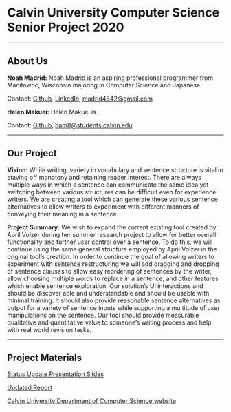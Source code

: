 # Calvin University Computer Science Senior Project 2020

***
## About Us

**Noah Madrid:**
Noah Madrid is an aspiring professional programmer from Manitowoc, Wisconsin majoring in Computer Science and Japanese. 

Contact: [Github](https://github.com/Nmad7), [LinkedIn](https://www.linkedin.com/in/noahmadrid/), [madrid4842@gmail.com](mailto:madrid4842@gmail.com) 

**Helen Makuei:**
Helen Makuei is

Contact: [Github](https://github.com/makueihellen), [ham8@students.calvin.edu](mailto:ham8@students.calvin.edu)

***
## Our Project
**Vision:**
While writing, variety in vocabulary and sentence structure is vital in staving off monotony and retaining reader interest. There are always multiple ways in which a sentence can communicate the same idea yet switching between various structures can be difficult even for experience writers. We are creating a tool which can generate these various sentence alternatives to allow writers to experiment with different manners of conveying their meaning in a sentence.

**Project Summary:**
We wish to expand the current existing tool created by April Volzer during her summer research project to allow for better overall functionality and further user control over a sentence. To do this, we will continue using the same general structure employed by April Volzer in the original tool’s creation. In order to continue the goal of allowing writers to experiment with sentence restructuring we will add dragging and dropping of sentence clauses to allow easy reordering of sentences by the writer, allow choosing multiple words to replace in a sentence, and other features which enable sentence exploration. Our solution’s UI interactions and should be discover able and understandable and should be usable with minimal training. It should also provide reasonable sentence alternatives as output for a variety of sentence inputs while supporting a multitude of user manipulations on the sentence. Our tool should provide measurable qualitative and quantitative value to someone’s writing process and help with real world revision tasks.

***
## Project Materials

[Status Update Presentation Slides](https://github.com/CalvinData/seniorproj2020/blob/gh-pages/seniorProjectProposal.pdf)

[Updated Report](https://github.com/CalvinData/seniorproj2020/blob/gh-pages/statusUpdate.pdf)

[Calvin University Department of Computer Science website](https://computing.calvin.edu)
